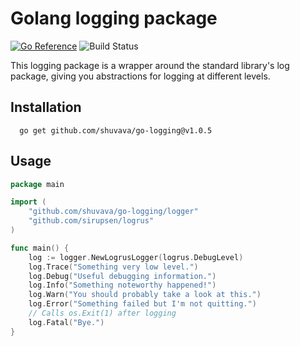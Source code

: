 # Golang logging package

[![Go Reference](https://pkg.go.dev/badge/github.com/shuvava/go-logging.svg)](https://pkg.go.dev/github.com/shuvava/go-logging)
![Build Status](https://github.com/shuvava/go-logging/actions/workflows/makefile.yml/badge.svg)

This logging package is a wrapper around the standard library's log package, giving you abstractions for logging at different levels.

## Installation

```shell
  go get github.com/shuvava/go-logging@v1.0.5
```

## Usage

```go
package main

import (
	"github.com/shuvava/go-logging/logger"
	"github.com/sirupsen/logrus"
)

func main() {
	log := logger.NewLogrusLogger(logrus.DebugLevel)
	log.Trace("Something very low level.")
	log.Debug("Useful debugging information.")
	log.Info("Something noteworthy happened!")
	log.Warn("You should probably take a look at this.")
	log.Error("Something failed but I'm not quitting.")
	// Calls os.Exit(1) after logging
	log.Fatal("Bye.")
}
```
